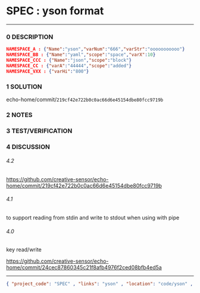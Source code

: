 # SPEC : yson format
--------------------------------
### 0 DESCRIPTION

```json
NAMESPACE_A : {"Name":"yson","varNum":"666","varStr":"ooooooooooo"}
NAMESPACE_BB : {"Name":"yaml","scope":"space","varX":10}
NAMESPACE_CCC : {"Name":"json","scope":"block"}
NAMESPACE_CC : {"varA":"44444","scope":"added"}
NAMESPACE_VXX : {"varHi":"800"}
```

### 1 SOLUTION

echo-home/commit/```219cf42e722b0c0ac66d6e45154dbe80fcc9719b```

### 2 NOTES


### 3 TEST/VERIFICATION


### 4 DISCUSSION
###### 4.2
https://github.com/creative-sensor/echo-home/commit/219cf42e722b0c0ac66d6e45154dbe80fcc9719b

###### 4.1
to support reading from stdin and write to stdout when using with pipe

###### 4.0
key read/write

https://github.com/creative-sensor/echo-home/commit/24cec87860345c21f8afb4976f2ced08bfb4ed5a


--------------------------------
```json
{ "project_code": "SPEC" , "links": "yson" , "location": "code/yson" , "fpoint": "1" }
```
